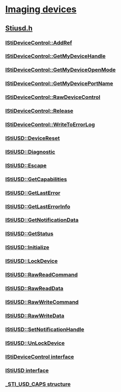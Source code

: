 # [Imaging devices](../_image/index.md)
## [Stiusd.h](index.md)
### [IStiDeviceControl::AddRef](../stiusd/nf-stiusd-istidevicecontrol-addref.md)
### [IStiDeviceControl::GetMyDeviceHandle](../stiusd/nf-stiusd-istidevicecontrol-getmydevicehandle.md)
### [IStiDeviceControl::GetMyDeviceOpenMode](../stiusd/nf-stiusd-istidevicecontrol-getmydeviceopenmode.md)
### [IStiDeviceControl::GetMyDevicePortName](../stiusd/nf-stiusd-istidevicecontrol-getmydeviceportname.md)
### [IStiDeviceControl::RawDeviceControl](../stiusd/nf-stiusd-istidevicecontrol-rawdevicecontrol.md)
### [IStiDeviceControl::Release](../stiusd/nf-stiusd-istidevicecontrol-release.md)
### [IStiDeviceControl::WriteToErrorLog](../stiusd/nf-stiusd-istidevicecontrol-writetoerrorlog.md)
### [IStiUSD::DeviceReset](../stiusd/nf-stiusd-istiusd-devicereset.md)
### [IStiUSD::Diagnostic](../stiusd/nf-stiusd-istiusd-diagnostic.md)
### [IStiUSD::Escape](../stiusd/nf-stiusd-istiusd-escape.md)
### [IStiUSD::GetCapabilities](../stiusd/nf-stiusd-istiusd-getcapabilities.md)
### [IStiUSD::GetLastError](../stiusd/nf-stiusd-istiusd-getlasterror.md)
### [IStiUSD::GetLastErrorInfo](../stiusd/nf-stiusd-istiusd-getlasterrorinfo.md)
### [IStiUSD::GetNotificationData](../stiusd/nf-stiusd-istiusd-getnotificationdata.md)
### [IStiUSD::GetStatus](../stiusd/nf-stiusd-istiusd-getstatus.md)
### [IStiUSD::Initialize](../stiusd/nf-stiusd-istiusd-initialize.md)
### [IStiUSD::LockDevice](../stiusd/nf-stiusd-istiusd-lockdevice.md)
### [IStiUSD::RawReadCommand](../stiusd/nf-stiusd-istiusd-rawreadcommand.md)
### [IStiUSD::RawReadData](../stiusd/nf-stiusd-istiusd-rawreaddata.md)
### [IStiUSD::RawWriteCommand](../stiusd/nf-stiusd-istiusd-rawwritecommand.md)
### [IStiUSD::RawWriteData](../stiusd/nf-stiusd-istiusd-rawwritedata.md)
### [IStiUSD::SetNotificationHandle](../stiusd/nf-stiusd-istiusd-setnotificationhandle.md)
### [IStiUSD::UnLockDevice](../stiusd/nf-stiusd-istiusd-unlockdevice.md)
### [IStiDeviceControl interface](../stiusd/nn-stiusd-istidevicecontrol.md)
### [IStiUSD interface](../stiusd/nn-stiusd-istiusd.md)
### [_STI_USD_CAPS structure](../stiusd/ns-stiusd-_sti_usd_caps.md)
